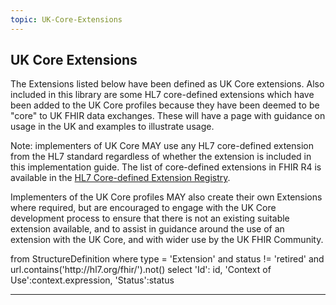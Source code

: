```yaml
---
topic: UK-Core-Extensions
---
```


## UK Core Extensions

<p>The Extensions listed below have been defined as UK Core extensions. Also included in this library are some HL7 core-defined extensions which have been added to the UK Core profiles because they have been deemed to be "core" to UK FHIR data exchanges. These will have a page with guidance on usage in the UK and examples to illustrate usage.</p>

<p>Note: implementers of UK Core MAY use any HL7 core-defined extension from the HL7 standard regardless of whether the extension is included in this implementation guide. The list of core-defined extensions in FHIR R4 is available in the <a href="http://hl7.org/fhir/R4/extensibility-registry.html" class="external">HL7 Core-defined Extension Registry</a>.</p>

<p>Implementers of the UK Core profiles MAY also create their own Extensions where required, but are encouraged to engage with the UK Core development process to ensure that there is not an existing suitable extension available, and to assist in  guidance around the use of an extension with the UK Core, and with wider use by the UK FHIR Community.</p>



<fql>
from StructureDefinition
where
    type = 'Extension' 
    and status != 'retired'
    and url.contains('http://hl7.org/fhir/').not()
select
    'Id': id, 'Context of Use':context.expression, 'Status':status
</fql>


<script>
$(document).ready(function () {
    const queryString = window.location.search || "?version={{guide-version}}";
    
    // Detect if we are in a preview/unpublished guide by checking if .page.md is in the URL
    const isUnpublished = window.location.pathname.includes(".page.md");

    const extensionBase = "https://simplifier.net/guide/uk-core-implementation-guide-stu3-sequence/home/profilesandextensions/extensionlibrary/";
    const profileBase = "https://simplifier.net/guide/UK-Core-Implementation-Guide-STU3-Sequence/Home/ProfilesandExtensions/UKCore-";

    const extSuffix = isUnpublished ? ".page.md" : ""; // only use .page.md in preview

    const $table = $("table.table-bordered");
    if ($table.length === 0) return;

    $table.find("tbody tr").each(function () {
        const $cells = $(this).find("td");
        if ($cells.length < 2) return;

        const $extensionCell = $cells.eq(0);
        const $profilesCell = $cells.eq(1);

        // --- Extension Column ---
        const extText = $extensionCell.text().trim();
        if (extText) {
            const extHref = `${extensionBase}${extText}${extSuffix}${queryString}`;
            $extensionCell.html(`<a href="${extHref}">${extText}</a>`);
        }

        // --- Profiles Column ---
        const profilesRaw = $profilesCell.text().trim().split(";");
        const profileLinks = profilesRaw.map(profile => {
            const clean = profile.trim();
            if (!clean) return "";

            if (clean === "Coding") return "Coding";

            const resource = clean.split(".")[0];
            const profileHref = `${profileBase}${resource}${queryString}`;
            return `<a href="${profileHref}">${clean}</a>`;
        }).filter(link => link);

        $profilesCell.html(profileLinks.join("<br>"));
    });
});
</script>



---